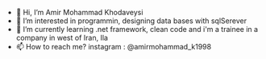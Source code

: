 - 👋 Hi, I’m Amir Mohammad Khodaveysi
- 👀 I’m interested in programmin, designing data bases with sqlSerever
- 🌱 I’m currently learning .net framework, clean code and i'm a trainee in a company in west of Iran, Ila
- 📫 How to reach me? instagram : @amirmohammad_k1998

<!---
amirmohammad1998/amirmohammad1998 is a ✨ special ✨ repository because its `README.md` (this file) appears on your GitHub profile.
You can click the Preview link to take a look at your changes.
--->
